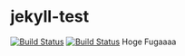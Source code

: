 # jekyll-test
[![Build Status](https://travis-ci.org/sasakii/jekyll-test.svg?branch=master)](https://travis-ci.org/sasakii/jekyll-test)
[![Build Status](https://travis-ci.org/sasakii/jekyll-test.svg?branch=gh-pages)](https://travis-ci.org/sasakii/jekyll-test)
Hoge
Fugaaaa
